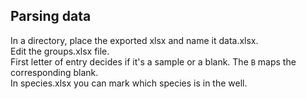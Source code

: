 ## Parsing data

In a directory, place the exported xlsx and name it data.xlsx.  
Edit the groups.xlsx file.  
First letter of entry decides if it's a sample or a blank. The `B` maps the corresponding blank.  
In species.xlsx you can mark which species is in the well.


